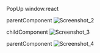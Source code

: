 PopUp window.react



parentComponent
![Screenshot_2](https://user-images.githubusercontent.com/83124472/133897995-092f41e9-6685-41e4-971d-e67df91069c4.png)

childComponent
![Screenshot_3](https://user-images.githubusercontent.com/83124472/133897999-f94dabd8-f64a-4ea0-8aea-43fe50029f3d.png)

parentComponent
![Screenshot_4](https://user-images.githubusercontent.com/83124472/133898010-1c07b1da-ec4e-45cd-be22-47487736b189.png)
